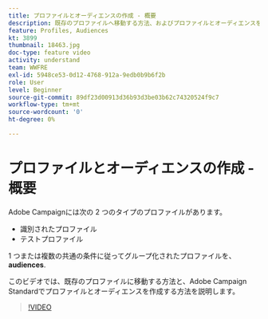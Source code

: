 ```yaml
---
title: プロファイルとオーディエンスの作成 - 概要
description: 既存のプロファイルへ移動する方法、およびプロファイルとオーディエンスを作成する方法について説明します。
feature: Profiles, Audiences
kt: 3899
thumbnail: 18463.jpg
doc-type: feature video
activity: understand
team: WWFRE
exl-id: 5948ce53-0d12-4768-912a-9edb0b9b6f2b
role: User
level: Beginner
source-git-commit: 89df23d00913d36b93d3be03b62c74320524f9c7
workflow-type: tm+mt
source-wordcount: '0'
ht-degree: 0%

---
```


# プロファイルとオーディエンスの作成 - 概要

Adobe Campaignには次の 2 つのタイプのプロファイルがあります。

* 識別されたプロファイル
* テストプロファイル

1 つまたは複数の共通の条件に従ってグループ化されたプロファイルを、 **audiences**.

このビデオでは、既存のプロファイルに移動する方法と、Adobe Campaign Standardでプロファイルとオーディエンスを作成する方法を説明します。

>[!VIDEO](https://video.tv.adobe.com/v/18463/?quality=12&learn=on)
